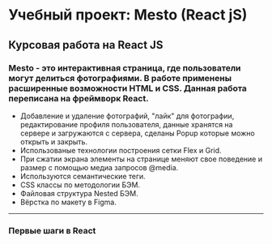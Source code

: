 # Учебный проект: Mesto (React jS)
## Курсовая работа на React JS
### Mesto - это интерактивная страница, где пользователи могут делиться фотографиями. В работе применены расширенные возможности HTML и CSS. Данная работа переписана на фреймворк React.
+ Добавление и удаление фотографий, "лайк" для фотографии, редактирование профиля пользователя, данные хранятся на сервере и загружаются с сервера, сделаны Popup которые можно открыть и закрыть.
+ Использованые технологии построения сетки Flex и Grid.
+ При сжатии экрана элементы на странице меняют свое поведение и размер с помощью медиа запросов @media.
+ Используются семантические теги.
+ CSS классы по методологии БЭМ.
+ Файловая структура Nested БЭМ.
+ Вёрстка по макету в Figma.
***
### Первые шаги в React
